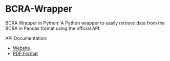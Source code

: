 # BCRA-Wrapper
BCRA Wrapper in Python: A Python wrapper to easily retrieve data from the BCRA in Pandas format using the official API.

API Documentation:
- [Website](https://www.bcra.gob.ar/Catalogo/apis.asp?fileName=principales-variables-v1)
- [PDF Format](https://www.bcra.gob.ar/Catalogo/Content/files/pdf/principales-variables-v1.pdf)
